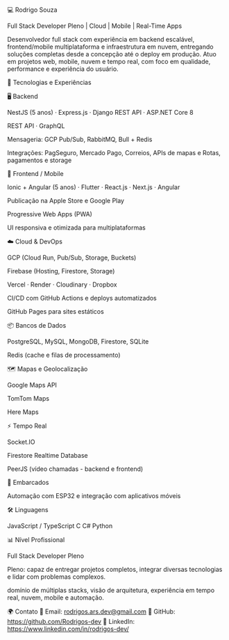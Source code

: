 💻 Rodrigo Souza

Full Stack Developer Pleno | Cloud | Mobile | Real-Time Apps

Desenvolvedor full stack com experiência em backend escalável, frontend/mobile multiplataforma e infraestrutura em nuvem, entregando soluções completas desde a concepção até o deploy em produção. Atuo em projetos web, mobile, nuvem e tempo real, com foco em qualidade, performance e experiência do usuário.


🚀 Tecnologias e Experiências

🖥️ Backend

NestJS (5 anos) · Express.js · Django REST API · ASP.NET Core 8

REST API · GraphQL

Mensageria: GCP Pub/Sub, RabbitMQ, Bull + Redis

Integrações: PagSeguro, Mercado Pago, Correios, APIs de mapas e Rotas, pagamentos e storage


📱 Frontend / Mobile

Ionic + Angular (5 anos) · Flutter · React.js · Next.js · Angular

Publicação na Apple Store e Google Play

Progressive Web Apps (PWA)

UI responsiva e otimizada para multiplataformas

☁️ Cloud & DevOps

GCP (Cloud Run, Pub/Sub, Storage, Buckets)

Firebase (Hosting, Firestore, Storage)

Vercel · Render · Cloudinary · Dropbox

CI/CD com GitHub Actions e deploys automatizados

GitHub Pages para sites estáticos


📦 Bancos de Dados

PostgreSQL, MySQL, MongoDB, Firestore, SQLite

Redis (cache e filas de processamento)


🗺️ Mapas e Geolocalização

Google Maps API

TomTom Maps

Here Maps


⚡ Tempo Real

Socket.IO

Firestore Realtime Database

PeerJS (vídeo chamadas - backend e frontend)

🔌 Embarcados

Automação com ESP32 e integração com aplicativos móveis

🛠️ Linguagens

JavaScript / TypeScript	C	C#	Python

📊 Nível Profissional

Full Stack Developer Pleno

Pleno: capaz de entregar projetos completos, integrar diversas tecnologias e lidar com problemas complexos.

domínio de múltiplas stacks, visão de arquitetura, experiência em tempo real, nuvem, mobile e automação.

🌍 Contato
📧 Email: rodrigos.ars.dev@gmail.com
🔗 GitHub: https://github.com/Rodrigos-dev
💼 LinkedIn: https://www.linkedin.com/in/rodrigos-dev/
